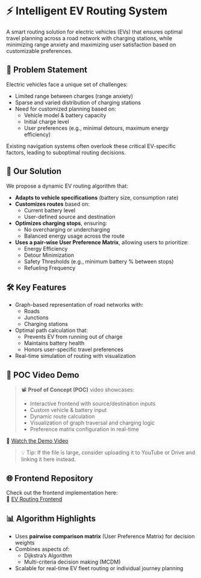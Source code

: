 # ⚡ Intelligent EV Routing System

A smart routing solution for electric vehicles (EVs) that ensures optimal travel planning across a road network with charging stations, while minimizing range anxiety and maximizing user satisfaction based on customizable preferences.

## 🚗 Problem Statement

Electric vehicles face a unique set of challenges:

- Limited range between charges (range anxiety)
- Sparse and varied distribution of charging stations
- Need for customized planning based on:
    - Vehicle model & battery capacity
    - Initial charge level
    - User preferences (e.g., minimal detours, maximum energy efficiency)

Existing navigation systems often overlook these critical EV-specific factors, leading to suboptimal routing decisions.

## 🧠 Our Solution

We propose a dynamic EV routing algorithm that:

- **Adapts to vehicle specifications** (battery size, consumption rate)
- **Customizes routes** based on:
    - Current battery level
    - User-defined source and destination
- **Optimizes charging stops**, ensuring:
    - No overcharging or undercharging
    - Balanced energy usage across the route
- **Uses a pair-wise User Preference Matrix**, allowing users to prioritize:
    - Energy Efficiency
    - Detour Minimization
    - Safety Thresholds (e.g., minimum battery % between stops)
    - Refueling Frequency

## 🛠️ Key Features

- Graph-based representation of road networks with:
    - Roads
    - Junctions
    - Charging stations
- Optimal path calculation that:
    - Prevents EV from running out of charge
    - Maintains battery health
    - Honors user-specific travel preferences
- Real-time simulation of routing with visualization

## 🧪 POC Video Demo

> 📽️ **Proof of Concept (POC)** video showcases:
> - Interactive frontend with source/destination inputs
> - Custom vehicle & battery input
> - Dynamic route calculation
> - Visualization of graph traversal and charging logic
> - Preference matrix configuration in real-time

🎥 [Watch the Demo Video](./ev-routing-demo.mp4)

> 💡 Tip: If the file is large, consider uploading it to YouTube or Drive and linking it here instead.

## 🌐 Frontend Repository

Check out the frontend implementation here:  
🔗 [EV Routing Frontend](https://github.com/AkshayCodeLab/EV_Routing_Frontend)

## 📊 Algorithm Highlights

- Uses **pairwise comparison matrix** (User Preference Matrix) for decision weights
- Combines aspects of:
    - Dijkstra’s Algorithm
    - Multi-criteria decision making (MCDM)
- Scalable for real-time EV fleet routing or individual journey planning

